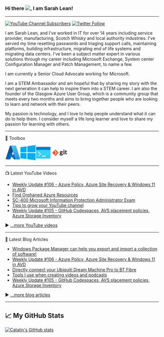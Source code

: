 ### Hi there <img src="https://raw.githubusercontent.com/MartinHeinz/MartinHeinz/master/wave.gif" width="30px">, I am Sarah Lean!

---

[![YouTube Channel Subscribers](https://img.shields.io/youtube/channel/subscribers/UCQ8U53KvEX2JuCe48MxmV3Q?label=People%20subscribed%20to%20my%20YouTube%20channel&style=social)](https://www.youtube.com/techielass?sub_confirmation=1) [![Twitter Follow](https://img.shields.io/twitter/follow/techielass?label=Twitter%20Followers&style=social)](https://twitter.com/intent/follow?screen_name=techielass)

I am Sarah Lean, and I've worked in IT for over 14 years including service provider, manufacturing, Scotch Whisky and local authority industries. I've served my time resetting passwords and triaging support calls, maintaining platforms, building infrastructure, migrating end of life systems and migrating data centers. I've been a subject matter expert in various solutions through my career including Microsoft Exchange, System center Configuration Manager and Patch Management, to name a few.

I am currently a Senior Cloud Advocate working for Microsoft.

I am a STEM Ambassador and am hopeful that by sharing my story with the next generation it can help to inspire them into a STEM career. I am also the founder of the Glasgow Azure User Group, which is a community group that meets every two months and aims to bring together people who are looking to learn and network with their peers.

My passion is technology, and I love to help people understand what it can do to help them. I consider myself a life long learner and love to share my passion for learning with others.

---

🧰 Toolbox

<img src="https://github.com/weeyin83/weeyin83/blob/main/icons/azure.jpg" alt="Azure" width="50" height="50"/><img src="https://github.com/weeyin83/weeyin83/blob/main/icons/windows-logo.png" alt="Microsoft Windows" width="50" height="50"/><img src="https://github.com/weeyin83/weeyin83/blob/main/icons/powershell.svg" alt="PowerShell" width="50" height="50"/> <img src="https://github.com/devicons/devicon/blob/master/icons/git/git-original-wordmark.svg" alt="Git" width="50" height="50"/>

---
📺 Latest YouTube Videos
<!-- YOUTUBE-VIDEOS-LIST:START -->
- [Weekly Update #106 - Azure Policy, Azure Site Recovery & Windows 11 in AVD](https://www.youtube.com/watch?v=MJYPuUB1lqc)
- [Find Orphaned Azure Resources](https://www.youtube.com/watch?v=ninNzmsPA4s)
- [SC-400 Microsoft Information Protection Administrator Exam](https://www.youtube.com/watch?v=TpuZk0M8sms)
- [Tips to grow your YouTube channel](https://www.youtube.com/watch?v=KIYg11FMz4c)
- [Weekly Update #105 - GitHub Codespaces, AVS placement policies, Azure Storage Inventory](https://www.youtube.com/watch?v=sd11GB_0LW4)
<!-- YOUTUBE-VIDEOS-LIST:END -->

 ▶ [...more YouTube videos](https://www.youtube.com/channel/techielass?sub_confirmation=1)

---

📘 Latest Blog Articles

<!-- BLOG-POST-LIST:START -->
- [Windows Package Manager can help you export and import a collection of software!](https://www.techielass.com/windows-package-manager-can-help-you-export-and-import-a-collection-of-software/)
- [Weekly Update #106 - Azure Policy, Azure Site Recovery & Windows 11 in AVD](https://www.techielass.com/weekly-update-106/)
- [Directly connect your Ubiquiti Dream Machine Pro to BT Fibre](https://www.techielass.com/directly-connect-your-ubiquiti-dream-machine-pro-to-bt-fibre/)
- [Tools I use when creating videos and podcasts](https://www.techielass.com/tools-i-use-when-creating-videos-and-podcasts/)
- [Weekly Update #105 - GitHub Codespaces, AVS placement policies, Azure Storage Inventory](https://www.techielass.com/weekly-update-105/)
<!-- BLOG-POST-LIST:END -->

▶ [...more blog articles](https://www.techielass.com)

---

## &#x1f4c8; My GitHub Stats

[![Catalin's GitHub stats](https://github-readme-stats.vercel.app/api?username=weeyin83&theme=radical)](https://github.com/anuraghazra/github-readme-stats)
